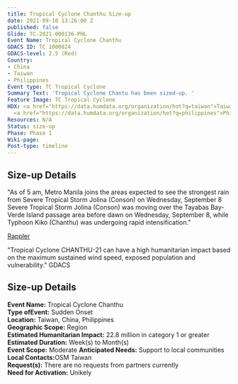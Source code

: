 ```yaml
---
title: Tropical Cyclone Chanthu Size-up
date: 2021-09-10 13:26:00 Z
published: false
Glide: TC-2021-000136-PHL
Event Name: Tropical Cyclone Chanthu
GDACS ID: TC 1000824
GDACS-level: 2.5 (Red)
Country:
- China
- Taiwan
- Philippines
Event type: TC Tropical Cyclone
Summary Text: 'Tropical Cyclone Chantu has been sized-up. '
Feature Image: TC Tropical Cyclone
HDX: <a href="https://data.humdata.org/organization/hot?q=taiwan">Taiwan</a>, <a href="https://data.humdata.org/organization/hot?q=china">China</a>,
  <a href="https://data.humdata.org/organization/hot?q=philippines">Philippines</a>
Resources: N/A
Status: size-up
Phase: Phase 1
Wiki-page: 
Post-type: timeline
---
```


<h2>Size-up Details</h2>

"As of 5 am, Metro Manila joins the areas expected to see the strongest rain from Severe Tropical Storm Jolina (Conson) on Wednesday, September 8 Severe Tropical Storm Jolina (Conson) was moving over the Tayabas Bay-Verde Island passage area before dawn on Wednesday, September 8, while Typhoon Kiko (Chanthu) was undergoing rapid intensification."

<a href="https://www.rappler.com/nation/weather/severe-tropical-storm-jolina-typhoon-kiko-pagasa-forecast-september-8-2021-5am" target="_blank">Rappler</a>

"Tropical Cyclone CHANTHU-21 can have a high humanitarian impact based on the maximum sustained wind speed, exposed population and vulnerability." GDACS

<h2>Size-up Details</h2>

<strong>Event Name:</strong> Tropical Cyclone Chanthu<br>
<strong>Type ofEvent:</strong> Sudden Onset<br>
<strong>Location:</strong> Taiwan, China, Philippines<br>
<strong>Geographic Scope:</strong> Region<br>
<strong>Estimated Humanitarian Impact:</strong> 22.8 million in category 1 or greater<br>
<strong>Estimated Duration:</strong> Week(s) to Month(s)<br>
<strong>Event Scope:</strong> Moderate<be>
<strong>Anticipated Needs:</strong> Support to local communities<br>
<strong>Local Contacts:</strong>OSM Taiwan<br>
<strong>Request(s):</strong> There are no requests from partners currently<br>
<strong>Need for Activation:</strong> Unikely<br>